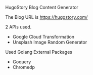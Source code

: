 HugoStory Blog Content Generator  

The Blog URL is https://hugostory.com/  

2 APIs used.  
 - Google Cloud Transformation  
 - Unsplash Image Random Generator  

Used Golang External Packages  
 - Goquery  
 - Chromedp